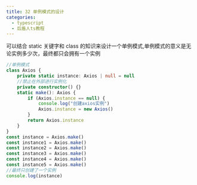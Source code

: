 ```yaml
---
title: 32 单例模式的设计
categories:
  - typescript
  - 后盾人ts教程
---
```


可以结合 static 关键字和 class 的知识来设计一个单例模式,单例模式的意义是无论实例多少次，最终都只会拥有一个实例

```typescript
//单例模式
class Axios {
	private static instance: Axios | null = null
	//禁止在外部进行实例化
	private constructor() {}
	static make(): Axios {
		if (Axios.instance == null) {
			console.log("创建axios实例")
			Axios.instance = new Axios()
		}
		return Axios.instance
	}
}
const instance = Axios.make()
const instance1 = Axios.make()
const instance2 = Axios.make()
const instance3 = Axios.make()
const instance4 = Axios.make()
const instance5 = Axios.make()
//最终只创建了一个实例
console.log(instance)
```
